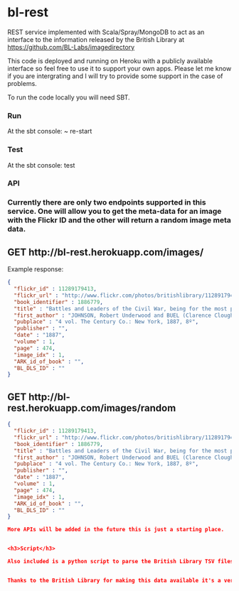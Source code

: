 bl-rest
=======

REST service implemented with Scala/Spray/MongoDB to act as an interface to the information released by the British Library at https://github.com/BL-Labs/imagedirectory

This code is deployed and running on Heroku with a publicly available interface so feel free to use it to support your own apps.
Please let me know if you are intergrating and I will try to provide some support in the case of problems.

To run the code locally you will need SBT.

<h3>Run</h3>
At the sbt console:
~ re-start

<h3>Test</h3>
At the sbt console:
test

<h3>API<h3>

Currently there are only two endpoints supported in this service. One will allow you to get the meta-data for an image
with the Flickr ID and the other will return a random image meta data.

<h2>GET http://bl-rest.herokuapp.com/images/<FLICKR_ID></h2>

Example response:

```json
{
  "flickr_id" : 11289179413,
  "flickr_url" : "http://www.flickr.com/photos/britishlibrary/11289179413",
  "book_identifier" : 1886779,
  "title" : "Battles and Leaders of the Civil War, being for the most part contributions by Union and Confederate officers, based upon “the Century War Series.” Edited by R. U. J. and C. C. B., etc. [Illustrated.]",
  "first_author" : "JOHNSON, Robert Underwood and BUEL (Clarence Clough)",
  "pubplace" : "4 vol. The Century Co.: New York, 1887, 8º",
  "publisher" : "",
  "date" : "1887",
  "volume" : 1,
  "page" : 474,
  "image_idx" : 1,
  "ARK_id_of_book" : "",
  "BL_DLS_ID" : ""
}
```

<h2>GET http://bl-rest.herokuapp.com/images/random</h2>

```json
{
  "flickr_id" : 11289179413,
  "flickr_url" : "http://www.flickr.com/photos/britishlibrary/11289179413",
  "book_identifier" : 1886779,
  "title" : "Battles and Leaders of the Civil War, being for the most part contributions by Union and Confederate officers, based upon “the Century War Series.” Edited by R. U. J. and C. C. B., etc. [Illustrated.]",
  "first_author" : "JOHNSON, Robert Underwood and BUEL (Clarence Clough)",
  "pubplace" : "4 vol. The Century Co.: New York, 1887, 8º",
  "publisher" : "",
  "date" : "1887",
  "volume" : 1,
  "page" : 474,
  "image_idx" : 1,
  "ARK_id_of_book" : "",
  "BL_DLS_ID" : ""
}

More APIs will be added in the future this is just a starting place.


<h3>Script</h3>

Also included is a python script to parse the British Library TSV files and load them into a MongoDB database. Feel free to use this in your own expirements. Run the script with '--help' to get the available arguments.


Thanks to the British Library for making this data available it's a very exciting data set to be able to play with!